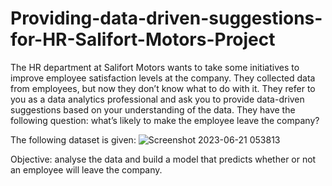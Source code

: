 # Providing-data-driven-suggestions-for-HR-Salifort-Motors-Project

The HR department at Salifort Motors wants to take some initiatives to improve employee satisfaction levels at the company. They collected data from employees, but now they don’t know what to do with it. They refer to you as a data analytics professional and ask you to provide data-driven suggestions based on your understanding of the data. They have the following question: what’s likely to make the employee leave the company?

The following dataset is given:
![Screenshot 2023-06-21 053813](https://github.com/0xDylanLim/Providing-data-driven-suggestions-for-HR-Salifort-Motors-Project/assets/98394792/cc743b5d-2167-42a3-bd59-2eaf6610aa7f)

Objective: analyse the data and build a model that predicts whether or not an employee will leave the company.
